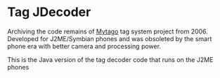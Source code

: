 Tag JDecoder
====================

Archiving the code remains of [Mytago](http://hackorama.com/mytago/) tag system project from 2006.
Developed for J2ME/Symbian phones and was obsoleted by the smart phone era with better camera and processing power.


This is the Java version of the tag decoder code that runs on the J2ME phones 

